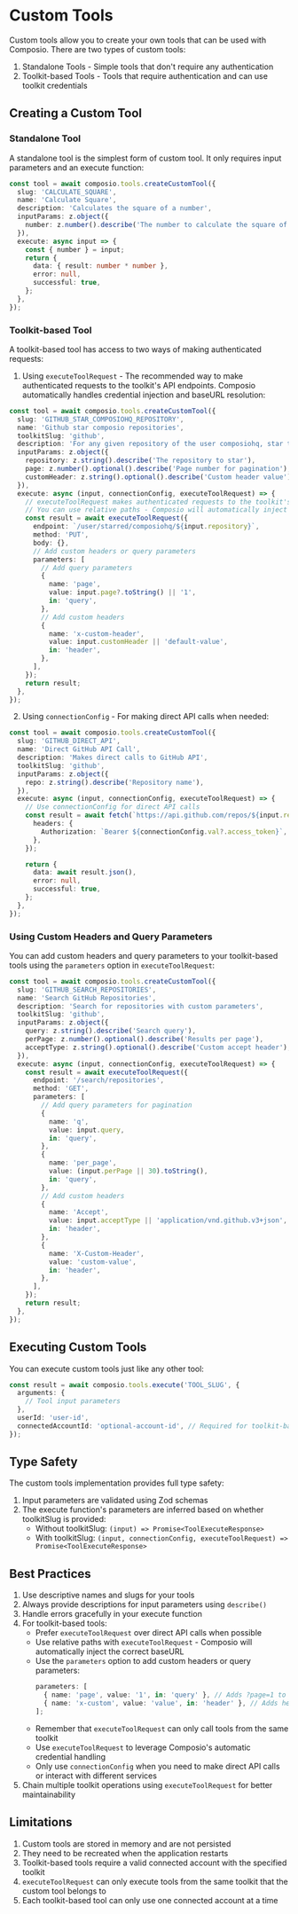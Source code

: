 # Custom Tools

Custom tools allow you to create your own tools that can be used with Composio. There are two types of custom tools:

1. Standalone Tools - Simple tools that don't require any authentication
2. Toolkit-based Tools - Tools that require authentication and can use toolkit credentials

## Creating a Custom Tool

### Standalone Tool

A standalone tool is the simplest form of custom tool. It only requires input parameters and an execute function:

```typescript
const tool = await composio.tools.createCustomTool({
  slug: 'CALCULATE_SQUARE',
  name: 'Calculate Square',
  description: 'Calculates the square of a number',
  inputParams: z.object({
    number: z.number().describe('The number to calculate the square of'),
  }),
  execute: async input => {
    const { number } = input;
    return {
      data: { result: number * number },
      error: null,
      successful: true,
    };
  },
});
```

### Toolkit-based Tool

A toolkit-based tool has access to two ways of making authenticated requests:

1. Using `executeToolRequest` - The recommended way to make authenticated requests to the toolkit's API endpoints. Composio automatically handles credential injection and baseURL resolution:

```typescript
const tool = await composio.tools.createCustomTool({
  slug: 'GITHUB_STAR_COMPOSIOHQ_REPOSITORY',
  name: 'Github star composio repositories',
  toolkitSlug: 'github',
  description: 'For any given repository of the user composiohq, star the repository',
  inputParams: z.object({
    repository: z.string().describe('The repository to star'),
    page: z.number().optional().describe('Page number for pagination'),
    customHeader: z.string().optional().describe('Custom header value'),
  }),
  execute: async (input, connectionConfig, executeToolRequest) => {
    // executeToolRequest makes authenticated requests to the toolkit's API
    // You can use relative paths - Composio will automatically inject the baseURL
    const result = await executeToolRequest({
      endpoint: `/user/starred/composiohq/${input.repository}`,
      method: 'PUT',
      body: {},
      // Add custom headers or query parameters
      parameters: [
        // Add query parameters
        {
          name: 'page',
          value: input.page?.toString() || '1',
          in: 'query',
        },
        // Add custom headers
        {
          name: 'x-custom-header',
          value: input.customHeader || 'default-value',
          in: 'header',
        },
      ],
    });
    return result;
  },
});
```

2. Using `connectionConfig` - For making direct API calls when needed:

```typescript
const tool = await composio.tools.createCustomTool({
  slug: 'GITHUB_DIRECT_API',
  name: 'Direct GitHub API Call',
  description: 'Makes direct calls to GitHub API',
  toolkitSlug: 'github',
  inputParams: z.object({
    repo: z.string().describe('Repository name'),
  }),
  execute: async (input, connectionConfig, executeToolRequest) => {
    // Use connectionConfig for direct API calls
    const result = await fetch(`https://api.github.com/repos/${input.repo}`, {
      headers: {
        Authorization: `Bearer ${connectionConfig.val?.access_token}`,
      },
    });

    return {
      data: await result.json(),
      error: null,
      successful: true,
    };
  },
});
```

### Using Custom Headers and Query Parameters

You can add custom headers and query parameters to your toolkit-based tools using the `parameters` option in `executeToolRequest`:

```typescript
const tool = await composio.tools.createCustomTool({
  slug: 'GITHUB_SEARCH_REPOSITORIES',
  name: 'Search GitHub Repositories',
  description: 'Search for repositories with custom parameters',
  toolkitSlug: 'github',
  inputParams: z.object({
    query: z.string().describe('Search query'),
    perPage: z.number().optional().describe('Results per page'),
    acceptType: z.string().optional().describe('Custom accept header'),
  }),
  execute: async (input, connectionConfig, executeToolRequest) => {
    const result = await executeToolRequest({
      endpoint: '/search/repositories',
      method: 'GET',
      parameters: [
        // Add query parameters for pagination
        {
          name: 'q',
          value: input.query,
          in: 'query',
        },
        {
          name: 'per_page',
          value: (input.perPage || 30).toString(),
          in: 'query',
        },
        // Add custom headers
        {
          name: 'Accept',
          value: input.acceptType || 'application/vnd.github.v3+json',
          in: 'header',
        },
        {
          name: 'X-Custom-Header',
          value: 'custom-value',
          in: 'header',
        },
      ],
    });
    return result;
  },
});
```

## Executing Custom Tools

You can execute custom tools just like any other tool:

```typescript
const result = await composio.tools.execute('TOOL_SLUG', {
  arguments: {
    // Tool input parameters
  },
  userId: 'user-id',
  connectedAccountId: 'optional-account-id', // Required for toolkit-based tools
});
```

## Type Safety

The custom tools implementation provides full type safety:

1. Input parameters are validated using Zod schemas
2. The execute function's parameters are inferred based on whether toolkitSlug is provided:
   - Without toolkitSlug: `(input) => Promise<ToolExecuteResponse>`
   - With toolkitSlug: `(input, connectionConfig, executeToolRequest) => Promise<ToolExecuteResponse>`

## Best Practices

1. Use descriptive names and slugs for your tools
2. Always provide descriptions for input parameters using `describe()`
3. Handle errors gracefully in your execute function
4. For toolkit-based tools:
   - Prefer `executeToolRequest` over direct API calls when possible
   - Use relative paths with `executeToolRequest` - Composio will automatically inject the correct baseURL
   - Use the `parameters` option to add custom headers or query parameters:
     ```typescript
     parameters: [
       { name: 'page', value: '1', in: 'query' }, // Adds ?page=1 to URL
       { name: 'x-custom', value: 'value', in: 'header' }, // Adds header
     ];
     ```
   - Remember that `executeToolRequest` can only call tools from the same toolkit
   - Use `executeToolRequest` to leverage Composio's automatic credential handling
   - Only use `connectionConfig` when you need to make direct API calls or interact with different services
5. Chain multiple toolkit operations using `executeToolRequest` for better maintainability

## Limitations

1. Custom tools are stored in memory and are not persisted
2. They need to be recreated when the application restarts
3. Toolkit-based tools require a valid connected account with the specified toolkit
4. `executeToolRequest` can only execute tools from the same toolkit that the custom tool belongs to
5. Each toolkit-based tool can only use one connected account at a time

